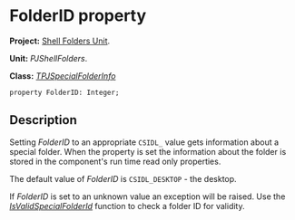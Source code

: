<a href='Hidden comment: 
$Rev$
$Date$
'></a>

# FolderID property #

**Project:** [Shell Folders Unit](ShellFoldersUnit.md).

**Unit:** _PJShellFolders_.

**Class:** _[TPJSpecialFolderInfo](TPJSpecialFolderInfo.md)_

```
property FolderID: Integer;
```

## Description ##

Setting _FolderID_ to an appropriate `CSIDL_` value gets information about a special folder. When the property is set the information about the folder is stored in the component's run time read only properties.

The default value of _FolderID_ is `CSIDL_DESKTOP` - the desktop.

If _FolderID_ is set to an unknown value an exception will be raised. Use the _[IsValidSpecialFolderId](PJShellFoldersFunctions#IsValidSpecialFolderId.md)_ function to check a folder ID for validity.